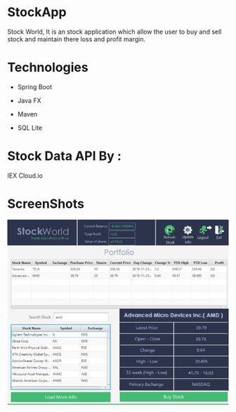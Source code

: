 # StockApp
Stock World, It is an stock application which allow the user to buy and sell stock and maintain there loss and profit margin.

# Technologies

* Spring Boot

* Java FX

* Maven

* SQL Lite

# Stock Data API By :
IEX Cloud.io

# ScreenShots

![Main Screen](preview/mainScreen.png)
